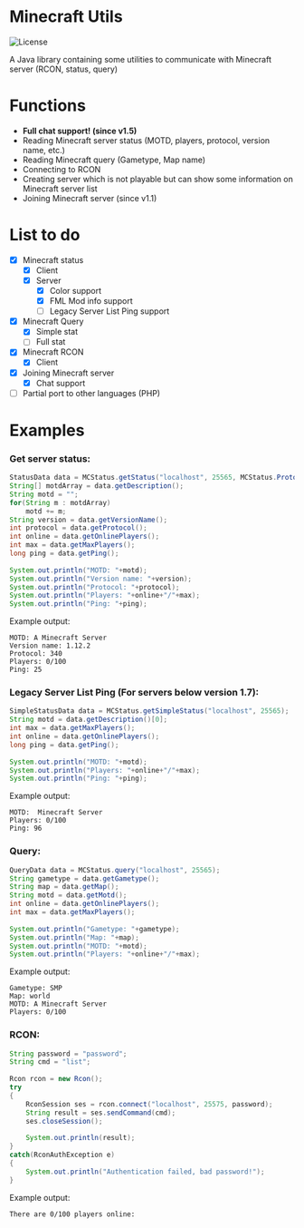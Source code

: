 # Minecraft Utils
![License](https://img.shields.io/github/license/Defective4/Minecraft-utils)

A Java library containing some utilities to communicate with Minecraft server (RCON, status, query)

# Functions
- **Full chat support! (since v1.5)**
- Reading Minecraft server status (MOTD, players, protocol, version name, etc.)
- Reading Minecraft query (Gametype, Map name)
- Connecting to RCON
- Creating server which is not playable but can show some information on Minecraft server list
- Joining Minecraft server (since v1.1)

# List to do
- [x] Minecraft status
  - [x] Client
  - [x] Server
    - [x] Color support
    - [x] FML Mod info support
    - [ ] Legacy Server List Ping support
- [x] Minecraft Query
  - [x] Simple stat
  - [ ] Full stat
- [x] Minecraft RCON
  - [x] Client
- [x] Joining Minecraft server
  - [x] Chat support
- [ ] Partial port to other languages (PHP)

# Examples

### Get server status:
```java
StatusData data = MCStatus.getStatus("localhost", 25565, MCStatus.Protocol.V1_12_2);
String[] motdArray = data.getDescription();
String motd = "";
for(String m : motdArray)
	motd += m;
String version = data.getVersionName();
int protocol = data.getProtocol();
int online = data.getOnlinePlayers();
int max = data.getMaxPlayers();
long ping = data.getPing();
			
System.out.println("MOTD: "+motd);
System.out.println("Version name: "+version);
System.out.println("Protocol: "+protocol);
System.out.println("Players: "+online+"/"+max);
System.out.println("Ping: "+ping);
```
Example output:
```
MOTD: A Minecraft Server
Version name: 1.12.2
Protocol: 340
Players: 0/100
Ping: 25
```


### Legacy Server List Ping (For servers below version 1.7):
```java
SimpleStatusData data = MCStatus.getSimpleStatus("localhost", 25565);
String motd = data.getDescription()[0];
int max = data.getMaxPlayers();
int online = data.getOnlinePlayers();
long ping = data.getPing();
			
System.out.println("MOTD: "+motd);
System.out.println("Players: "+online+"/"+max);
System.out.println("Ping: "+ping);
```
Example output:
```
MOTD:  Minecraft Server
Players: 0/100
Ping: 96
```


### Query:
```java
QueryData data = MCStatus.query("localhost", 25565);
String gametype = data.getGametype();
String map = data.getMap();
String motd = data.getMotd();
int online = data.getOnlinePlayers();
int max = data.getMaxPlayers();
			
System.out.println("Gametype: "+gametype);
System.out.println("Map: "+map);
System.out.println("MOTD: "+motd);
System.out.println("Players: "+online+"/"+max);
```
Example output:
```
Gametype: SMP
Map: world
MOTD: A Minecraft Server
Players: 0/100
```


### RCON:
```java
String password = "password";
String cmd = "list";
			
Rcon rcon = new Rcon();
try
{
	RconSession ses = rcon.connect("localhost", 25575, password);
	String result = ses.sendCommand(cmd);
	ses.closeSession();
	
	System.out.println(result);
}
catch(RconAuthException e)
{
	System.out.println("Authentication failed, bad password!");
}
```
Example output:
```
There are 0/100 players online: 
```
